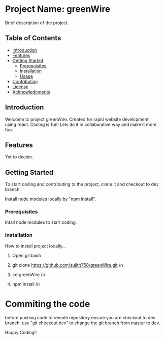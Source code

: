 # Project Name: greenWire

Brief description of the project.

## Table of Contents

- [Introduction](#introduction)
- [Features](#features)
- [Getting Started](#getting-started)
  - [Prerequisites](#prerequisites)
  - [Installation](#installation)
  - [Usage](#usage)
- [Contributing](#contributing)
- [License](#license)
- [Acknowledgments](#acknowledgments)

## Introduction

Welcome to project greenWire. Created for rapid website development using react. Coding is fun! Lets do it in collaborative way and make it more fun.

## Features

Yet to decide.

## Getting Started

To start coding and contributing to the project, clone it and checkout to dev branch.

Install node modules locally by "npm install".

### Prerequisites

Intall node modules to start coding.

### Installation

How to install project locally...

1. Open git bash

2. git clone https://github.com/sujith758/greenWire.git /n

3. cd greenWire /n

4. npm install /n

# Commiting the code

before pushing code to remote repository ensure you are checkout to dev branch.
use "git checkout dev" to change the git branch from master to dev.

Happy Coding!!
